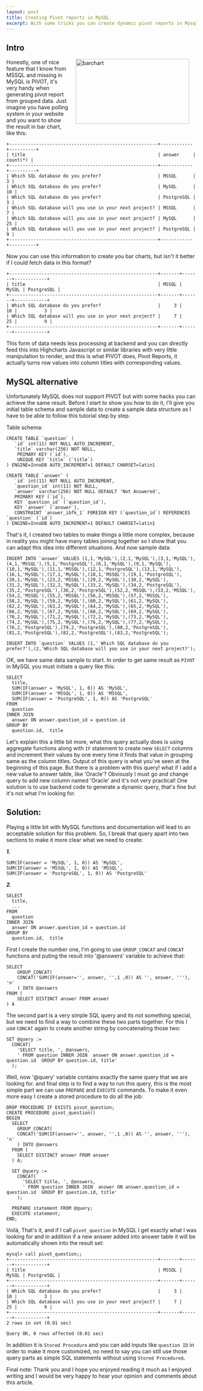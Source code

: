 ```yaml
---
layout: post
title: Creating Pivot reports in MySQL
excerpt: With some tricks you can create dynamic pivot reports in Mysql. This is a step by step guide to achieve same result as PIVOT.
---
```


## Intro


<script type="text/javascript" src="//pagead2.googlesyndication.com/pagead/js/adsbygoogle.js" async=""></script>
<img class="alignright" align='right' style="margin-left: 20px; margin-right: 20px;" title="Bar chart" alt="barchart" src="http://www.boynux.com/wp-content/uploads/2013/11/barchart-300x171.png" width="300" height="171" />
Honestly, one of nice feature that I know from MSSQL and missing in MySQL is PIVOT, it's very handy when generating pivot report from grouped data. Just imagine you have polling system in your website and you want to show the result in bar chart, like this:

<div class="ads"> <ins class="adsbygoogle" style="display:block" data-ad-client="ca-pub-7360583392867579" data-ad-slot="4587256441" data-ad-format="horizontal"></ins></div>
<script> (adsbygoogle = window.adsbygoogle || []).push({}); </script>

	+-------------------------------------------------------+------------+----------+
	| title                                                 | answer     | count(*) |
	+-------------------------------------------------------+------------+----------+
	| Which SQL database do you prefer?                     | MSSQL      |        3 |
	| Which SQL database do you prefer?                     | MySQL      |       10 |
	| Which SQL database do you prefer?                     | PostgreSQL |        3 |
	| Which SQL database will you use in your next project? | MSSQL      |        7 |
	| Which SQL database will you use in your next project? | MySQL      |       25 |
	| Which SQL database will you use in your next project? | PostgreSQL |        9 |
	+-------------------------------------------------------+------------+----------+

Now you can use this information to create you bar charts, but isn't it better if I could fetch data in this format? 

	+-------------------------------------------------------+-------+-------+------------+
	| title                                                 | MSSQL | MySQL | PostgreSQL |
	+-------------------------------------------------------+-------+-------+------------+
	| Which SQL database do you prefer?                     |     3 |    10 |          3 |
	| Which SQL database will you use in your next project? |     7 |    25 |          9 |
	+-------------------------------------------------------+-------+-------+------------+

This form of data needs less processing at backend and you can directly feed this into Highcharts Javascript or similar libraries with very little manipulation to render, and this is what PIVOT does, Pivot Reports, it actually turns row values into column titles with corresponding values. 

## MySQL alternative 

Unfortunately MySQL does not support PIVOT but with some hacks you can achieve the same result. Before I start to show you how to do it, I'll give you initial table schema and sample data to create a sample data structure as I have to be able to follow this tutorial step by step. 

<div class="ads"> <ins class="adsbygoogle" style="display:block" data-ad-client="ca-pub-7360583392867579" data-ad-slot="4587256441" data-ad-format="rectangle"></ins> </div>
<script> (adsbygoogle = window.adsbygoogle || []).push({}); </script>

Table schema: 

	CREATE TABLE `question` (
	   `id` int(11) NOT NULL AUTO_INCREMENT,
	   `title` varchar(256) NOT NULL,
	    PRIMARY KEY (`id`),
	    UNIQUE KEY `title` (`title`)
	) ENGINE=InnoDB AUTO_INCREMENT=1 DEFAULT CHARSET=latin1

	CREATE TABLE `answer` (
	   `id` int(11) NOT NULL AUTO_INCREMENT,
	   `question_id` int(11) NOT NULL,
	   `answer` varchar(256) NOT NULL DEFAULT 'Not Answered',
	   PRIMARY KEY (`id`),
	   KEY `question_id` (`question_id`),
	   KEY `answer` (`answer`),
	   CONSTRAINT `answer_ibfk_1` FOREIGN KEY (`question_id`) REFERENCES `question` (`id`)
	) ENGINE=InnoDB AUTO_INCREMENT=1 DEFAULT CHARSET=latin1

That's it, I created two tables to make things a little more complex, because in reality you might have many tables joining together so I show that you can adapt this idea into different situations. And now sample data: 

	INSERT INTO `answer` VALUES (1,1,'MySQL'),(2,1,'MySQL'),(3,1,'MySQL'),(4,1,'MSSQL'),(5,1,'PostgreSQL'),(6,1,'MySQL'),(9,1,'MySQL'),(10,1,'MySQL'),(11,1,'MSSQL'),(12,1,'PostgreSQL'),(13,1,'MySQL'),(16,1,'MySQL'),(17,1,'MySQL'),(18,1,'MSSQL'),(19,1,'PostgreSQL'),(20,1,'MySQL'),(23,2,'MSSQL'),(29,2,'MySQL'),(30,2,'MySQL'),(31,2,'MySQL'),(32,2,'MySQL'),(33,2,'MySQL'),(34,2,'PostgreSQL'),(35,2,'PostgreSQL'),(36,2,'PostgreSQL'),(52,2,'MSSQL'),(53,2,'MSSQL'),(54,2,'MSSQL'),(55,2,'MSSQL'),(56,2,'MSSQL'),(57,2,'MSSQL'),(58,2,'MySQL'),(59,2,'MySQL'),(60,2,'MySQL'),(61,2,'MySQL'),(62,2,'MySQL'),(63,2,'MySQL'),(64,2,'MySQL'),(65,2,'MySQL'),(66,2,'MySQL'),(67,2,'MySQL'),(68,2,'MySQL'),(69,2,'MySQL'),(70,2,'MySQL'),(71,2,'MySQL'),(72,2,'MySQL'),(73,2,'MySQL'),(74,2,'MySQL'),(75,2,'MySQL'),(76,2,'MySQL'),(77,2,'MySQL'),(78,2,'PostgreSQL'),(79,2,'PostgreSQL'),(80,2,'PostgreSQL'),(81,2,'PostgreSQL'),(82,2,'PostgreSQL'),(83,2,'PostgreSQL');

	INSERT INTO `question` VALUES (1,' Which SQL database do you prefer?'),(2,'Which SQL database will you use in your next project?');

OK, we have same data sample to start. In order to get same result as `PIVOT` in MySQL you must initiate a query like this: 

	SELECT
	  title,
	  SUM(IF(answer = 'MySQL', 1, 0)) AS 'MySQL',
	  SUM(IF(answer = 'MSSQL', 1, 0)) AS 'MSSQL',
	  SUM(IF(answer = 'PostgreSQL', 1, 0)) AS 'PostgreSQL'
	FROM
	  question
	INNER JOIN
	  answer ON answer.question_id = question.id
	GROUP BY
	  question.id,  title

Let's explain this a little bit more, what this query actually does is using aggregate functions along with `IF` statement to create new `SELECT` columns and increment their values by one every time it finds that value in grouping same as the column titles. Output of this query is what you've seen at the beginning of this page. But there is a problem with this query! what if I add a new value to answer table, like 'Oracle'? Obviously I must go and change query to add new column named 'Oracle' and it's not very practical! One solution is to use backend code to generate a dynamic query, that's fine but it's not what I'm looking for. 

## Solution: 

Playing a little bit with MySQL functions and documentation will lead to an acceptable solution for this problem. So, I break that  query apart into two sections to make it more clear what we need to create: 

***1.***

	SUM(IF(answer = 'MySQL', 1, 0)) AS 'MySQL',
	SUM(IF(answer = 'MSSQL', 1, 0)) AS 'MSSQL',
	SUM(IF(answer = 'PostgreSQL', 1, 0)) AS 'PostgreSQL'

***2.***

	SELECT
	  title,
	  ...
	FROM
	  question
	INNER JOIN
	  answer ON answer.question_id = question.id
	GROUP BY
	  question.id,  title

First I create the number one, I'm going to use `GROUP_CONCAT` and `CONCAT` functions and puting the result into '@answers' variable to achieve that: 

	SELECT
	    GROUP_CONCAT(
		CONCAT('SUM(IF(answer='', answer, '',1 ,0)) AS '', answer, '''), 'n'
	    ) INTO @answers
	FROM (
	    SELECT DISTINCT answer FROM answer
	) A

The second part is a very simple SQL query and its not something special, but we need to find a way to combine these two parts together. For this I use `CONCAT` again to create another string by concatenating those two: 

	SET @query := 
	  CONCAT(
	    'SELECT title, ', @answers, 
	    ' FROM question INNER JOIN  answer ON answer.question_id = question.id  GROUP BY question.id, title'
	  );

Well, now '@query' variable contains exactly the same query that we are looking for. and final step is to find a way to run this query, this is the most simple part we can use `PREPARE` and `EXECUTE` commands. To make it even more easy I create a stored procedure to do all the job: 

	DROP PROCEDURE IF EXISTS pivot_question;
	CREATE PROCEDURE pivot_question()
	BEGIN
	  SELECT
	    GROUP_CONCAT(
		CONCAT('SUM(IF(answer='', answer, '',1 ,0)) AS '', answer, '''), 'n'
	    ) INTO @answers
	  FROM (
	    SELECT DISTINCT answer FROM answer
	  ) A;

	  SET @query := 
	    CONCAT(
	      'SELECT title, ', @answers, 
	      ' FROM question INNER JOIN  answer ON answer.question_id = question.id  GROUP BY question.id, title'
	    );

	  PREPARE statement FROM @query;
	  EXECUTE statement;
	END;

Voilà, That's it, and if I call `pivot_question` in MySQL I get exactly what I was looking for and in addition if a  new answer added into answer table it will be automatically shown into the result set: 

	mysql> call pivot_question;;
	+-------------------------------------------------------+-------+-------+------------+
	| title                                                 | MSSQL | MySQL | PostgreSQL |
	+-------------------------------------------------------+-------+-------+------------+
	| Which SQL database do you prefer?                     |     3 |    10 |          3 |
	| Which SQL database will you use in your next project? |     7 |    25 |          9 |
	+-------------------------------------------------------+-------+-------+------------+
	2 rows in set (0.01 sec)

	Query OK, 0 rows affected (0.01 sec)

In addition it is `Stored Procedure` and you can add inputs like `question ID`  in order to make it more customized, no need to say you can still use those query parts as simple SQL statements without using `Stored Procedure`s. 

Final note: Thank you and I hope you enjoyed reading it much as I enjoyed writing and I would be very happy to hear your opinion and comments about this article. 

<div class="ads"> <ins class="adsbygoogle" style="display:block" data-ad-client="ca-pub-7360583392867579" data-ad-slot="4587256441" data-ad-format="horizontal"></ins> </div>
<script> (adsbygoogle = window.adsbygoogle || []).push({}); </script>
<div class="ads"> <ins class="adsbygoogle" style="display:block" data-ad-client="ca-pub-7360583392867579" data-ad-slot="4587256441" data-ad-format="horizontal"></ins></div>
<script> (adsbygoogle = window.adsbygoogle || []).push({}); </script>
